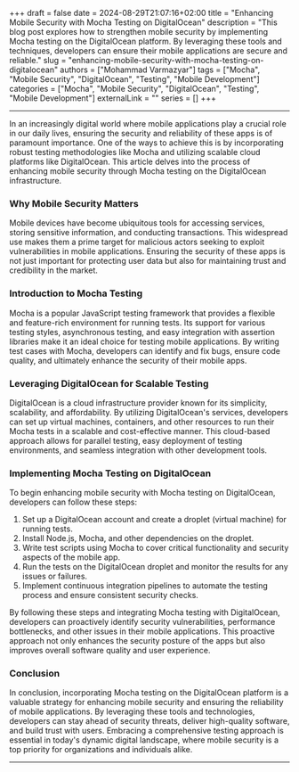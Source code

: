 +++
draft = false
date = 2024-08-29T21:07:16+02:00
title = "Enhancing Mobile Security with Mocha Testing on DigitalOcean"
description = "This blog post explores how to strengthen mobile security by implementing Mocha testing on the DigitalOcean platform. By leveraging these tools and techniques, developers can ensure their mobile applications are secure and reliable."
slug = "enhancing-mobile-security-with-mocha-testing-on-digitalocean"
authors = ["Mohammad Varmazyar"]
tags = ["Mocha", "Mobile Security", "DigitalOcean", "Testing", "Mobile Development"]
categories = ["Mocha", "Mobile Security", "DigitalOcean", "Testing", "Mobile Development"]
externalLink = ""
series = []
+++





---

In an increasingly digital world where mobile applications play a crucial role in our daily lives, ensuring the security and reliability of these apps is of paramount importance. One of the ways to achieve this is by incorporating robust testing methodologies like Mocha and utilizing scalable cloud platforms like DigitalOcean. This article delves into the process of enhancing mobile security through Mocha testing on the DigitalOcean infrastructure.

### Why Mobile Security Matters

Mobile devices have become ubiquitous tools for accessing services, storing sensitive information, and conducting transactions. This widespread use makes them a prime target for malicious actors seeking to exploit vulnerabilities in mobile applications. Ensuring the security of these apps is not just important for protecting user data but also for maintaining trust and credibility in the market.

### Introduction to Mocha Testing

Mocha is a popular JavaScript testing framework that provides a flexible and feature-rich environment for running tests. Its support for various testing styles, asynchronous testing, and easy integration with assertion libraries make it an ideal choice for testing mobile applications. By writing test cases with Mocha, developers can identify and fix bugs, ensure code quality, and ultimately enhance the security of their mobile apps.

### Leveraging DigitalOcean for Scalable Testing

DigitalOcean is a cloud infrastructure provider known for its simplicity, scalability, and affordability. By utilizing DigitalOcean's services, developers can set up virtual machines, containers, and other resources to run their Mocha tests in a scalable and cost-effective manner. This cloud-based approach allows for parallel testing, easy deployment of testing environments, and seamless integration with other development tools.

### Implementing Mocha Testing on DigitalOcean

To begin enhancing mobile security with Mocha testing on DigitalOcean, developers can follow these steps:

1. Set up a DigitalOcean account and create a droplet (virtual machine) for running tests.
2. Install Node.js, Mocha, and other dependencies on the droplet.
3. Write test scripts using Mocha to cover critical functionality and security aspects of the mobile app.
4. Run the tests on the DigitalOcean droplet and monitor the results for any issues or failures.
5. Implement continuous integration pipelines to automate the testing process and ensure consistent security checks.

By following these steps and integrating Mocha testing with DigitalOcean, developers can proactively identify security vulnerabilities, performance bottlenecks, and other issues in their mobile applications. This proactive approach not only enhances the security posture of the apps but also improves overall software quality and user experience.

### Conclusion

In conclusion, incorporating Mocha testing on the DigitalOcean platform is a valuable strategy for enhancing mobile security and ensuring the reliability of mobile applications. By leveraging these tools and technologies, developers can stay ahead of security threats, deliver high-quality software, and build trust with users. Embracing a comprehensive testing approach is essential in today's dynamic digital landscape, where mobile security is a top priority for organizations and individuals alike.

---

